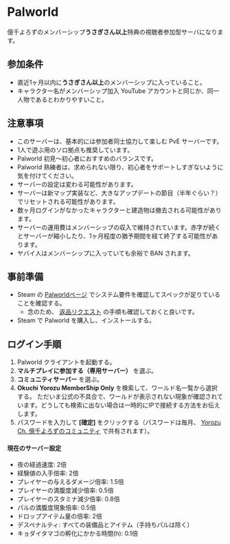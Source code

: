 # Palworld
億千よろずのメンバーシップ**うさぎさん以上**特典の視聴者参加型サーバになります。

## 参加条件
- 直近1ヶ月以内に**うさぎさん以上**のメンバーシップに入っていること。
- キャラクター名がメンバーシップ加入 YouTube アカウントと同じか、同一人物であるとわかりやすいこと。

## 注意事項
- このサーバーは、基本的には参加者同士協力して楽しむ PvE サーバーです。
- 1人で遊ぶ用のソロ拠点も推奨しています。
- Palworld 初見～初心者におすすめのバランスです。
- Palworld 熟練者は、求められない限り、初心者をサポートしすぎないように気を付けてください。
- サーバーの設定は変わる可能性があります。
- サーバーは新マップ実装など、大きなアップデートの節目（半年ぐらい？）でリセットされる可能性があります。
- 数ヶ月ログインがなかったキャラクターと建造物は撤去される可能性があります。
- サーバーの運用費はメンバーシップの収入で維持されています。赤字が続くとサーバーが縮小したり、1ヶ月程度の猶予期間を経て終了する可能性があります。
- ヤバイ人はメンバーシップに入っていても余裕で BAN されます。

## 事前準備
- Steam の [Palworldページ](https://store.steampowered.com/app/1623730/Palworld/) でシステム要件を確認してスペックが足りていることを確認する。
  - 念のため、 [返品リクエスト](https://store.steampowered.com/steam_refunds/?l=japanese) の手順も確認しておくと良いです。
- Steam で Palworld を購入し、インストールする。

## ログイン手順
1. Palworld クライアントを起動する。
2. **マルチプレイに参加する（専用サーバー）** を選ぶ。
3. **コミュニティサーバー** を選ぶ。
4. **Okuchi Yorozu MemberShip Only** を検索して、ワールド名一覧から選択する。
ただいま公式の不具合で、ワールドが表示されない現象が確認されています。どうしても検索に出ない場合は一時的にIPで接続する方法をお伝えします。   
6. パスワードを入力して **[確定]** をクリックする（パスワードは毎月、 [Yorozu Ch. 億千よろずのコミュニティ](https://www.youtube.com/@okuchiyorozu/community) で共有されます）。 

#### 現在のサーバー設定
- 夜の経過速度: 2倍
- 経験値の入手倍率: 2倍
- プレイヤーの与えるダメージ倍率: 1.5倍
- プレイヤーの満腹度減少倍率: 0.5倍
- プレイヤーのスタミナ減少倍率: 0.8倍
- パルの満腹度現象倍率: 0.5倍
- ドロップアイテム量の倍率: 2倍
- デスペナルティ: すべての装備品とアイテム（手持ちパルは除く）
- キョダイタマゴの孵化にかかる時間(h): 0.1倍
